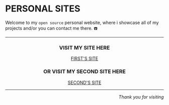 # PERSONAL SITES

Welcome to my `open source` personal website, where i showcase all of my projects and/or you can contact me there. ☎️

---

<div align="center">
  
### VISIT MY SITE HERE
[FIRST'S SITE](https://hanifna.vercel.app)

### OR VISIT MY SECOND SITE HERE

[SECOND'S SITE](http://hanifna.rf.gd)

</div>

---

<div align="right">

_Thank you for visiting_

</div>

